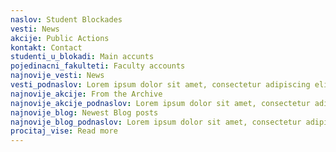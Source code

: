 ```yaml
---
naslov: Student Blockades
vesti: News
akcije: Public Actions
kontakt: Contact
studenti_u_blokadi: Main accunts
pojedinacni_fakulteti: Faculty accounts
najnovije_vesti: News
vesti_podnaslov: Lorem ipsum dolor sit amet, consectetur adipiscing elit. Phasellus maximus consectetur sem pulvinar pellentesque. Sed in egestas massa. Quisque at arcu id ante tincidunt eleifend. Aliquam dapibus augue lacus, quis bibendum erat iaculis id. In viverra auctor lectus in congue. Quisque at arcu id ante tincidunt eleifend. Aliquam dapibus augue lacus, quis bibendum erat iaculis id.
najnovije_akcije: From the Archive
najnovije_akcije_podnaslov: Lorem ipsum dolor sit amet, consectetur adipiscing elit. Phasellus maximus consectetur sem pulvinar pellentesque. Sed in egestas massa. Quisque at arcu id ante tincidunt eleifend. Aliquam dapibus augue lacus, quis bibendum erat iaculis id. In viverra auctor lectus in congue. Quisque at arcu id ante tincidunt eleifend. Aliquam dapibus augue lacus, quis bibendum erat iaculis id.
najnovije_blog: Newest Blog posts
najnovije_blog_podnaslov: Lorem ipsum dolor sit amet, consectetur adipiscing elit. Phasellus maximus consectetur sem pulvinar pellentesque. Sed in egestas massa. Quisque at arcu id ante tincidunt eleifend. Aliquam dapibus augue lacus, quis bibendum erat iaculis id. In viverra auctor lectus in congue. Quisque at arcu id ante tincidunt eleifend. Aliquam dapibus augue lacus, quis bibendum erat iaculis id.
procitaj_vise: Read more
---
```

